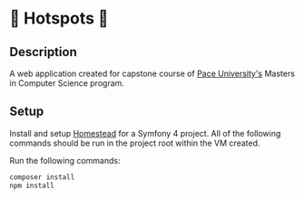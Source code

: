 # 🌴 Hotspots 🌴

## Description
A web application created for capstone course of [Pace University's](https://www.pace.edu/) Masters in Computer Science program.

## Setup
Install and setup [Homestead](https://laravel.com/docs/5.8/homestead) for a Symfony 4 project. All of the following commands should be run in the project root within the VM created.

Run the following commands:
```bash
composer install
npm install
```

